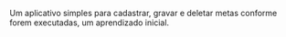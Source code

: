 Um aplicativo simples para cadastrar, gravar e deletar metas conforme forem executadas, um aprendizado inicial.
